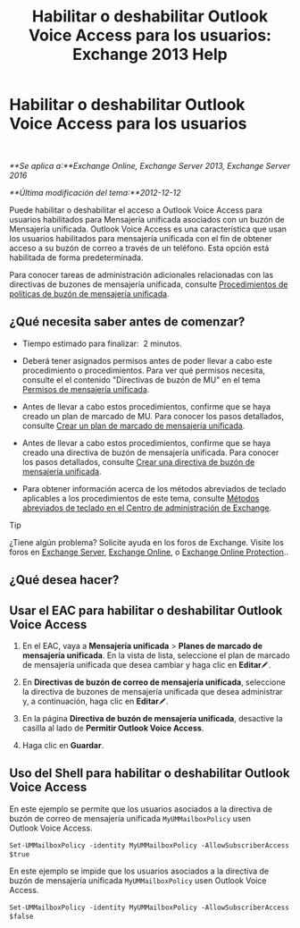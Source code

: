 ﻿---
title: 'Habilitar o deshabilitar Outlook Voice Access para los usuarios: Exchange 2013 Help'
TOCTitle: Habilitar o deshabilitar Outlook Voice Access para los usuarios
ms:assetid: c0c244a0-ad2f-4adf-bc1f-1d55fd7ea2d5
ms:mtpsurl: https://technet.microsoft.com/es-es/library/Dd351106(v=EXCHG.150)
ms:contentKeyID: 52061878
ms.date: 05/22/2018
mtps_version: v=EXCHG.150
ms.translationtype: MT
---

# Habilitar o deshabilitar Outlook Voice Access para los usuarios

 

_**Se aplica a:**Exchange Online, Exchange Server 2013, Exchange Server 2016_

_**Última modificación del tema:**2012-12-12_

Puede habilitar o deshabilitar el acceso a Outlook Voice Access para usuarios habilitados para Mensajería unificada asociados con un buzón de Mensajería unificada. Outlook Voice Access es una característica que usan los usuarios habilitados para mensajería unificada con el fin de obtener acceso a su buzón de correo a través de un teléfono. Esta opción está habilitada de forma predeterminada.

Para conocer tareas de administración adicionales relacionadas con las directivas de buzones de mensajería unificada, consulte [Procedimientos de políticas de buzón de mensajería unificada](um-mailbox-policy-procedures-exchange-2013-help.md).

## ¿Qué necesita saber antes de comenzar?

  - Tiempo estimado para finalizar:  2 minutos.

  - Deberá tener asignados permisos antes de poder llevar a cabo este procedimiento o procedimientos. Para ver qué permisos necesita, consulte el el contenido "Directivas de buzón de MU" en el tema [Permisos de mensajería unificada](unified-messaging-permissions-exchange-2013-help.md).

  - Antes de llevar a cabo estos procedimientos, confirme que se haya creado un plan de marcado de MU. Para conocer los pasos detallados, consulte [Crear un plan de marcado de mensajería unificada](create-a-um-dial-plan-exchange-2013-help.md).

  - Antes de llevar a cabo estos procedimientos, confirme que se haya creado una directiva de buzón de mensajería unificada. Para conocer los pasos detallados, consulte [Crear una directiva de buzón de mensajería unificada](create-a-um-mailbox-policy-exchange-2013-help.md).

  - Para obtener información acerca de los métodos abreviados de teclado aplicables a los procedimientos de este tema, consulte [Métodos abreviados de teclado en el Centro de administración de Exchange](keyboard-shortcuts-in-the-exchange-admin-center-exchange-online-protection-help.md).


> [!TIP]
> ¿Tiene algún problema? Solicite ayuda en los foros de Exchange. Visite los foros en <A href="https://go.microsoft.com/fwlink/p/?linkid=60612">Exchange Server</A>, <A href="https://go.microsoft.com/fwlink/p/?linkid=267542">Exchange Online</A>, o <A href="https://go.microsoft.com/fwlink/p/?linkid=285351">Exchange Online Protection</A>..



## ¿Qué desea hacer?

## Usar el EAC para habilitar o deshabilitar Outlook Voice Access

1.  En el EAC, vaya a **Mensajería unificada** \> **Planes de marcado de mensajería unificada**. En la vista de lista, seleccione el plan de marcado de mensajería unificada que desea cambiar y haga clic en **Editar**![Icono Editar](images/Bb124582.6f53ccb2-1f13-4c02-bea0-30690e6ea71d(EXCHG.150).gif "Icono Editar").

2.  En **Directivas de buzón de correo de mensajería unificada**, seleccione la directiva de buzones de mensajería unificada que desea administrar y, a continuación, haga clic en **Editar**![Icono Editar](images/Bb124582.6f53ccb2-1f13-4c02-bea0-30690e6ea71d(EXCHG.150).gif "Icono Editar").

3.  En la página **Directiva de buzón de mensajería unificada**, desactive la casilla al lado de **Permitir Outlook Voice Access**.

4.  Haga clic en **Guardar**.

## Uso del Shell para habilitar o deshabilitar Outlook Voice Access

En este ejemplo se permite que los usuarios asociados a la directiva de buzón de correo de mensajería unificada `MyUMMailboxPolicy` usen Outlook Voice Access.

    Set-UMMailboxPolicy -identity MyUMMailboxPolicy -AllowSubscriberAccess $true

En este ejemplo se impide que los usuarios asociados a la directiva de buzón de mensajería unificada `MyUMMailboxPolicy` usen Outlook Voice Access.

    Set-UMMailboxPolicy -identity MyUMMailboxPolicy -AllowSubscriberAccess $false

